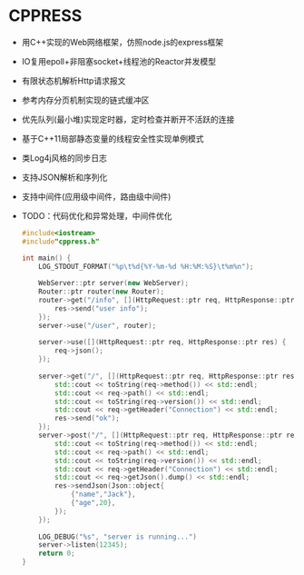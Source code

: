 # CPPRESS

- 用C++实现的Web网络框架，仿照node.js的express框架

- IO复用epoll+非阻塞socket+线程池的Reactor并发模型

- 有限状态机解析Http请求报文

- 参考内存分页机制实现的链式缓冲区

- 优先队列(最小堆)实现定时器，定时检查并断开不活跃的连接

- 基于C++11局部静态变量的线程安全性实现单例模式

- 类Log4j风格的同步日志

- 支持JSON解析和序列化

- 支持中间件(应用级中间件，路由级中间件)

- TODO：代码优化和异常处理，中间件优化

  ```cpp
  #include<iostream>
  #include"cppress.h"
  
  int main() {
      LOG_STDOUT_FORMAT("%p\t%d{%Y-%m-%d %H:%M:%S}\t%m%n");
      
      WebServer::ptr server(new WebServer);
      Router::ptr router(new Router);
      router->get("/info", [](HttpRequest::ptr req, HttpResponse::ptr res) {
          res->send("user info");
      });
      server->use("/user", router);
      
      server->use([](HttpRequest::ptr req, HttpResponse::ptr res) {
          req->json();
      });
      
      server->get("/", [](HttpRequest::ptr req, HttpResponse::ptr res) {
          std::cout << toString(req->method()) << std::endl;
          std::cout << req->path() << std::endl;
          std::cout << toString(req->version()) << std::endl;
          std::cout << req->getHeader("Connection") << std::endl;
          res->send("ok");
      });
      server->post("/", [](HttpRequest::ptr req, HttpResponse::ptr res) {
          std::cout << toString(req->method()) << std::endl;
          std::cout << req->path() << std::endl;
          std::cout << toString(req->version()) << std::endl;
          std::cout << req->getHeader("Connection") << std::endl;
          std::cout << req->getJson().dump() << std::endl;
          res->sendJson(Json::object{
              {"name","Jack"},
              {"age",20},
          });
      });
      
      LOG_DEBUG("%s", "server is running...")
      server->listen(12345);
      return 0;
  }
  ```